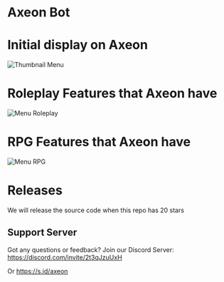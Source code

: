 # Axeon Bot

# Initial display on Axeon

![Thumbnail Menu](https://telegra.ph/file/e150214137e37f807a5ee.png)


# Roleplay Features that Axeon have

![Menu Roleplay](https://telegra.ph/file/1a7dfa7037d05f3314e8e.png)


# RPG Features that Axeon have

![Menu RPG](https://telegra.ph/file/4408c38a08cecd581e806.png)


# Releases
We will release the source code when this repo has 20 stars

## Support Server
Got any questions or feedback? Join our Discord Server: https://discord.com/invite/2t3qJzuUxH

Or https://s.id/axeon
